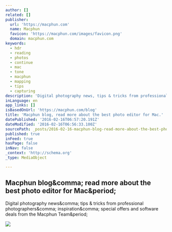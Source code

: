 ```yaml
---
author: []
related: []
publisher:
  url: 'https://macphun.com'
  name: Macphun
  favicon: 'https://macphun.com/images/favicon.png'
  domain: macphun.com
keywords:
  - hdr
  - reading
  - photos
  - continue
  - mac
  - tone
  - macphun
  - mapping
  - tips
  - capturing
description: 'Digital photography news, tips & tricks from professional photographers, inspiration, special offers and software deals from the Macphun Team.'
inLanguage: en
app_links: []
isBasedOnUrl: 'https://macphun.com/blog'
title: 'Macphun blog, read more about the best photo editor for Mac.'
datePublished: '2016-02-16T06:57:20.191Z'
dateModified: '2016-02-16T06:56:33.100Z'
sourcePath: _posts/2016-02-16-macphun-blog-read-more-about-the-best-photo-editor-for-mac.md
published: true
inFeed: true
hasPage: false
inNav: false
_context: 'http://schema.org'
_type: MediaObject

---
```

<article style=""><h1>Macphun blog&amp;comma; read more about the best photo editor for Mac&amp;period;</h1><p>Digital photography news&amp;comma; tips &amp; tricks from professional photographers&amp;comma; inspiration&amp;comma; special offers and software deals from the Macphun Team&amp;period;</p><img src="https://macphunsoftware.cachefly.net/macphun/v3/edu/ck_logo.png" /></article>